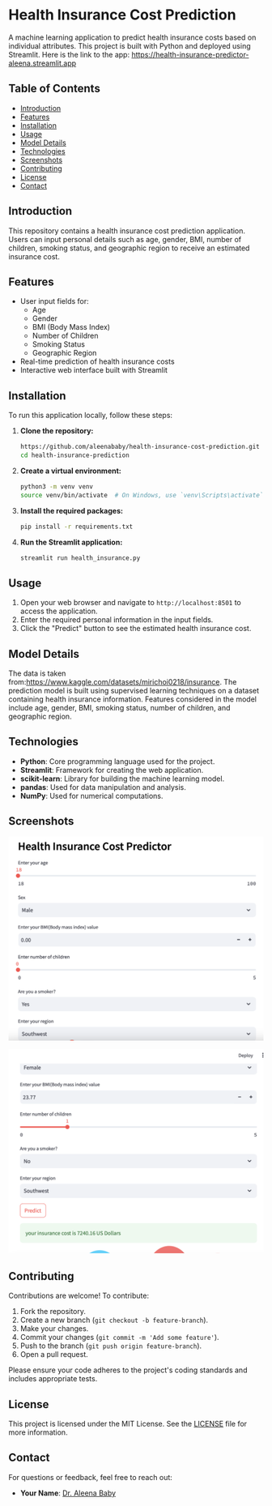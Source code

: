 # Health Insurance Cost Prediction

A machine learning application to predict health insurance costs based on individual attributes. This project is built with Python and deployed using Streamlit. Here is the link to the app: https://health-insurance-predictor-aleena.streamlit.app

## Table of Contents
- [Introduction](#introduction)
- [Features](#features)
- [Installation](#installation)
- [Usage](#usage)
- [Model Details](#model-details)
- [Technologies](#technologies)
- [Screenshots](#screenshots)
- [Contributing](#contributing)
- [License](#license)
- [Contact](#contact)

## Introduction
This repository contains a health insurance cost prediction application. Users can input personal details such as age, gender, BMI, number of children, smoking status, and geographic region to receive an estimated insurance cost.

## Features
- User input fields for:
  - Age
  - Gender
  - BMI (Body Mass Index)
  - Number of Children
  - Smoking Status
  - Geographic Region
- Real-time prediction of health insurance costs
- Interactive web interface built with Streamlit

## Installation
To run this application locally, follow these steps:

1. **Clone the repository:**
   ```bash
   https://github.com/aleenababy/health-insurance-cost-prediction.git
   cd health-insurance-prediction
   ```

2. **Create a virtual environment:**
   ```bash
   python3 -m venv venv
   source venv/bin/activate  # On Windows, use `venv\Scripts\activate`
   ```

3. **Install the required packages:**
   ```bash
   pip install -r requirements.txt
   ```

4. **Run the Streamlit application:**
   ```bash
   streamlit run health_insurance.py
   ```

## Usage
1. Open your web browser and navigate to `http://localhost:8501` to access the application.
2. Enter the required personal information in the input fields.
3. Click the "Predict" button to see the estimated health insurance cost.

## Model Details
The data is taken from:https://www.kaggle.com/datasets/mirichoi0218/insurance. The prediction model is built using supervised learning techniques on a dataset containing health insurance information. Features considered in the model include age, gender, BMI, smoking status, number of children, and geographic region.

## Technologies
- **Python**: Core programming language used for the project.
- **Streamlit**: Framework for creating the web application.
- **scikit-learn**: Library for building the machine learning model.
- **pandas**: Used for data manipulation and analysis.
- **NumPy**: Used for numerical computations.

## Screenshots
![Home Page](home_prediction_health_insurance.png)

![Prediction Result](prediction.png)


## Contributing
Contributions are welcome! To contribute:

1. Fork the repository.
2. Create a new branch (`git checkout -b feature-branch`).
3. Make your changes.
4. Commit your changes (`git commit -m 'Add some feature'`).
5. Push to the branch (`git push origin feature-branch`).
6. Open a pull request.

Please ensure your code adheres to the project's coding standards and includes appropriate tests.

## License
This project is licensed under the MIT License. See the [LICENSE](LICENSE) file for more information.

## Contact
For questions or feedback, feel free to reach out:

- **Your Name**: [Dr. Aleena Baby](mailto:aleenababy839@gmail.com)
